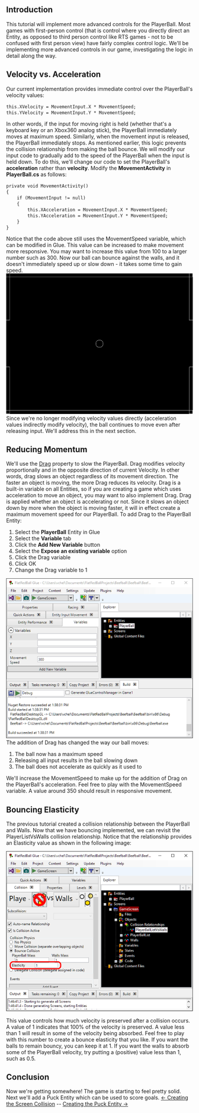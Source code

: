 ## Introduction

This tutorial will implement more advanced controls for the PlayerBall. Most games with first-person control (that is control where you directly direct an Entity, as opposed to third person control like RTS games - not to be confused with first person view) have fairly complex control logic. We'll be implementing more advanced controls in our game, investigating the logic in detail along the way.

## Velocity vs. Acceleration

Our current implementation provides immediate control over the PlayerBall's velocity values:

    this.XVelocity = MovementInput.X * MovementSpeed;
    this.YVelocity = MovementInput.Y * MovementSpeed;

In other words, if the input for moving right is held (whether that's a keyboard key or an Xbox360 analog stick), the PlayerBall immediately moves at maximum speed. Similarly, when the movement input is released, the PlayerBall immediately stops. As mentioned earlier, this logic prevents the collision relationship from making the ball bounce. We will modify our input code to gradually add to the speed of the PlayerBall when the input is held down. To do this, we'll change our code to set the PlayerBall's **acceleration** rather than **velocity**. Modify the **MovementActivity** in **PlayerBall.cs** as follows:

    private void MovementActivity()
    {
        if (MovementInput != null)
        {
            this.XAcceleration = MovementInput.X * MovementSpeed;
            this.YAcceleration = MovementInput.Y * MovementSpeed;
        }
    }

Notice that the code above still uses the MovementSpeed variable, which can be modified in Glue. This value can be increased to make movement more responsive. You may want to increase this value from 100 to a larger number such as 300. Now our ball can bounce against the walls, and it doesn't immediately speed up or slow down - it takes some time to gain speed. [![](/media/2016-01-2021_July_25_135938.gif)](/media/2016-01-2021_July_25_135938.gif) Since we're no longer modifying velocity values directly (acceleration values indirectly modify velocity), the ball continues to move even after releasing input. We'll address this in the next section.

## Reducing Momentum

We'll use the [Drag](/frb/docs/index.php?title=FlatRedBall.PositionedObject.Drag "FlatRedBall.PositionedObject.Drag") property to slow the PlayerBall. Drag modifies velocity proportionally and in the opposite direction of current Velocity. In other words, drag slows an object regardless of its movement direction. The faster an object is moving, the more Drag reduces its velocity. Drag is a built-in variable on all Entities, so if you are creating a game which uses acceleration to move an object, you may want to also implement Drag. Drag is applied whether an object is accelerating or not. Since it slows an object down by more when the object is moving faster, it will in effect create a maximum movement speed for our PlayerBall. To add Drag to the PlayerBall Entity:

1.  Select the **PlayerBall** Entity in Glue
2.  Select the **Variable** tab
3.  Click the **Add New Variable** button
4.  Select the **Expose an existing variable** option
5.  Click the Drag variable
6.  Click OK
7.  Change the Drag variable to 1

[![](/media/2016-01-2021_July_25_130242.gif)](/media/2016-01-2021_July_25_130242.gif) The addition of Drag has changed the way our ball moves:

1.  The ball now has a maximum speed
2.  Releasing all input results in the ball slowing down
3.  The ball does not accelerate as quickly as it used to

We'll increase the MovementSpeed to make up for the addition of Drag on the PlayerBall's acceleration. Feel free to play with the MovementSpeed variable. A value around 350 should result in responsive movement.

## Bouncing Elasticity

The previous tutorial created a collision relationship between the PlayerBall and Walls. Now that we have bouncing implemented, we can revisit the PlayerListVsWalls collision relationship. Notice that the relationship provides an Elasticity value as shown in the following image:

![](/media/2021-07-img_60fdbfcdea17e.png)

This value controls how much velocity is preserved after a collision occurs. A value of 1 indicates that 100% of the velocity is preserved. A value less than 1 will result in some of the velocity being absorbed. Feel free to play with this number to create a bounce elasticity that you like. If you want the balls to remain bouncy, you can keep it at 1. If you want the walls to absorb some of the PlayerBall velocity, try putting a (positive) value less than 1, such as 0.5.

## Conclusion

Now we're getting somewhere! The game is starting to feel pretty solid. Next we'll add a Puck Entity which can be used to score goals. [\<- Creating the Screen Collision](/documentation/tutorials/beefball/creating-the-screen-collision.md "Tutorials:Beefball:Creating the Screen Collision") -- [Creating the Puck Entity -\>](/documentation/tutorials/beefball/creating-the-puck-entity.md "Tutorials:Beefball:Creating the Puck Entity")
